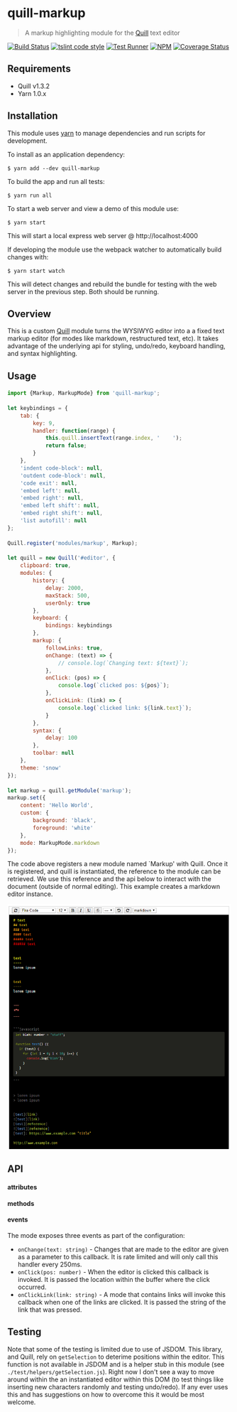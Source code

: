 # quill-markup

> A markup highlighting module for the [Quill](https://quilljs.com/) text editor

[![Build Status](https://travis-ci.org/jmquigley/quill-markup.svg?branch=master)](https://travis-ci.org/jmquigley/quill-markup)
[![tslint code style](https://img.shields.io/badge/code_style-TSlint-5ed9c7.svg)](https://palantir.github.io/tslint/)
[![Test Runner](https://img.shields.io/badge/testing-ava-blue.svg)](https://github.com/avajs/ava)
[![NPM](https://img.shields.io/npm/v/quill-markup.svg)](https://www.npmjs.com/package/quill-markup)
[![Coverage Status](https://coveralls.io/repos/github/jmquigley/quill-markup/badge.svg?branch=master)](https://coveralls.io/github/jmquigley/quill-markup?branch=master)

## Requirements

- Quill v1.3.2
- Yarn 1.0.x


## Installation

This module uses [yarn](https://yarnpkg.com/en/) to manage dependencies and run scripts for development.

To install as an application dependency:
```
$ yarn add --dev quill-markup
```

To build the app and run all tests:
```
$ yarn run all
```

To start a web server and view a demo of this module use:
```
$ yarn start
```
This will start a local express web server @ http://localhost:4000

If developing the module use the webpack watcher to automatically build changes with:

```
$ yarn start watch
```
This will detect changes and rebuild the bundle for testing with the web server in the previous step.  Both should be running.


## Overview
This is a custom [Quill](https://quilljs.com/) module turns the WYSIWYG editor into a a fixed text markup editor (for modes like markdown, restructured text, etc).  It takes advantage of the underlying api for styling, undo/redo, keyboard handling, and syntax highlighting.


## Usage

```javascript
import {Markup, MarkupMode} from 'quill-markup';

let keybindings = {
	tab: {
    	key: 9,
    	handler: function(range) {
 			this.quill.insertText(range.index, '    ');
			return false;
    	}
  	},
	'indent code-block': null,
	'outdent code-block': null,
	'code exit': null,
	'embed left': null,
	'embed right': null,
	'embed left shift': null,
	'embed right shift': null,
	'list autofill': null
};

Quill.register('modules/markup', Markup);

let quill = new Quill('#editor', {
	clipboard: true,
	modules: {
		history: {
      		delay: 2000,
      		maxStack: 500,
      		userOnly: true
    	},
		keyboard: {
		    bindings: keybindings
		},
		markup: {
			followLinks: true,
			onChange: (text) => {
				// console.log(`Changing text: ${text}`);
			},
			onClick: (pos) => {
				console.log(`clicked pos: ${pos}`);
			},
			onClickLink: (link) => {
				console.log(`clicked link: ${link.text}`);
			}
		},
		syntax: {
			delay: 100
		},
		toolbar: null
	},
	theme: 'snow'
});

let markup = quill.getModule('markup');
markup.set({
	content: 'Hello World',
	custom: {
		background: 'black',
		foreground: 'white'
	},
	mode: MarkupMode.markdown
});
```

The code above registers a new module named `Markup' with Quill.  Once it is registered, and quill is instantiated, the reference to the module can be retrieved.  We use this reference and the api below to interact with the document (outside of normal editing).  This example creates a markdown editor instance.

![Markdown](markdown.png)


## API

#### attributes

#### methods

#### events

The mode exposes three events as part of the configuration:

- `onChange(text: string)` - Changes that are made to the editor are given as a parameter to this callback.  It is rate limited and will only call this handler every 250ms.
- `onClick(pos: number)` - When the editor is clicked this callback is invoked.  It is passed the location within the buffer where the click occurred.
- `onClickLink(link: string)` - A mode that contains links will invoke this callback when one of the links are clicked.  It is passed the string of the link that was pressed.


## Testing

Note that some of the testing is limited due to use of JSDOM.  This library, and Quill, rely on `getSelection` to deterime positions within the editor.  This function is not available in JSDOM and is a helper stub in this module (see `./test/helpers/getSelection.js`).  Right now I don't see a way to move around within the an instantiated editor within this DOM (to test things like inserting new characters randomly and testing undo/redo).  If any ever uses this and has suggestions on how to overcome this it would be most welcome.
